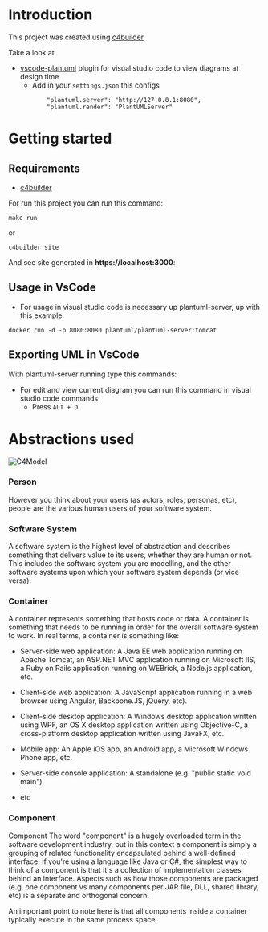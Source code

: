 # Introduction

This project was created using [c4builder](https://adrianvlupu.github.io/C4-Builder/)

Take a look at

- [vscode-plantuml](https://github.com/qjebbs/vscode-plantuml) plugin for visual studio code to view diagrams at design time
  - Add in your `settings.json` this configs
    ```
        "plantuml.server": "http://127.0.0.1:8080",
        "plantuml.render": "PlantUMLServer"
    ```

# Getting started
## Requirements
* [c4builder](https://github.com/adrianvlupu/C4-Builder)

For run this project you can run this command:
```
make run
```
or
```
c4builder site
```
And see site generated in **https://localhost:3000**:

## Usage in VsCode

* For usage in visual studio code is necessary up plantuml-server, up with this example:
```
docker run -d -p 8080:8080 plantuml/plantuml-server:tomcat
```

## Exporting UML in VsCode

With plantuml-server running type this commands:

* For edit and view current diagram you can run this command in visual studio code commands:
    * Press `ALT + D`

# Abstractions used

![C4Model](https://c4model.com/img/abstractions.png)

### Person

However you think about your users (as actors, roles, personas, etc), people are the various human users of your software system. 

### Software System

A software system is the highest level of abstraction and describes something that delivers value to its users, whether they are human or not. This includes the software system you are modelling, and the other software systems upon which your software system depends (or vice versa). 

### Container

A container represents something that hosts code or data. A container is something that needs to be running in order for the overall software system to work. In real terms, a container is something like: 

- Server-side web application: A Java EE web application running on Apache Tomcat, an ASP.NET MVC application running on Microsoft IIS, a Ruby on Rails application running on WEBrick, a Node.js application, etc.

- Client-side web application: A JavaScript application running in a web browser using Angular, Backbone.JS, jQuery, etc).

- Client-side desktop application: A Windows desktop application written using WPF, an OS X desktop application written using Objective-C, a cross-platform desktop application written using JavaFX, etc.
- Mobile app: An Apple iOS app, an Android app, a Microsoft Windows Phone app, etc.

- Server-side console application: A standalone (e.g. "public static void main") 

- etc

### Component

Component
The word "component" is a hugely overloaded term in the software development industry, but in this context a component is simply a grouping of related functionality encapsulated behind a well-defined interface. If you're using a language like Java or C#, the simplest way to think of a component is that it's a collection of implementation classes behind an interface. Aspects such as how those components are packaged (e.g. one component vs many components per JAR file, DLL, shared library, etc) is a separate and orthogonal concern. 

An important point to note here is that all components inside a container typically execute in the same process space. 